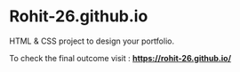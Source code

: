 # Rohit-26.github.io
HTML &amp; CSS project to design your portfolio.

To check the final outcome visit :
<b>https://rohit-26.github.io/ </b>
